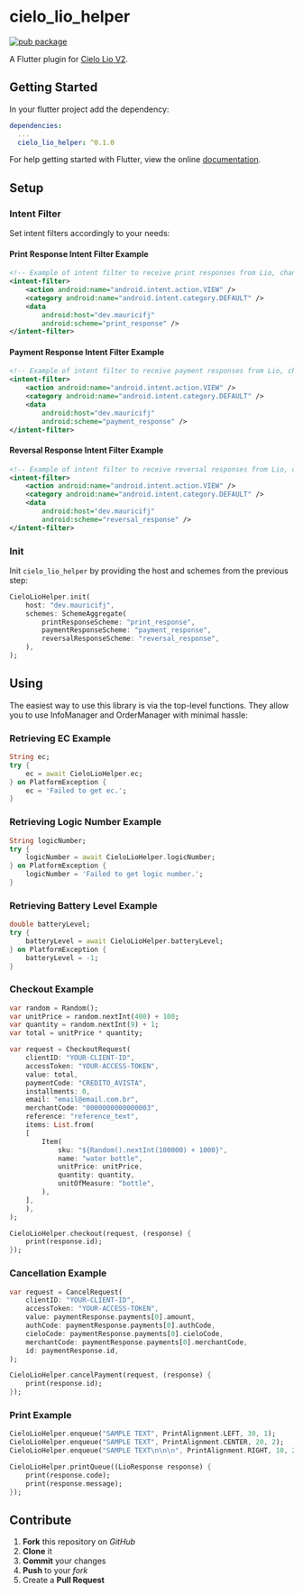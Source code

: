 # cielo_lio_helper

[![pub package](https://img.shields.io/pub/v/cielo_lio_helper.svg)](https://pub.dev/packages/cielo_lio_helper)

A Flutter plugin for [Cielo Lio V2](https://developercielo.github.io/en/manual/cielo-lio).

## Getting Started

In your flutter project add the dependency:

```yaml
dependencies:
  ...
  cielo_lio_helper: ^0.1.0
```

For help getting started with Flutter, view the online [documentation](https://flutter.dev/docs).

## Setup

### Intent Filter

Set intent filters accordingly to your needs:

#### Print Response Intent Filter Example

```xml
<!-- Example of intent filter to receive print responses from Lio, change host and scheme if needed -->
<intent-filter>
    <action android:name="android.intent.action.VIEW" />
    <category android:name="android.intent.category.DEFAULT" />
    <data
        android:host="dev.mauricifj"
        android:scheme="print_response" />
</intent-filter>
```

#### Payment Response Intent Filter Example

```xml
<!-- Example of intent filter to receive payment responses from Lio, change host and scheme if needed -->
<intent-filter>
    <action android:name="android.intent.action.VIEW" />
    <category android:name="android.intent.category.DEFAULT" />
    <data
        android:host="dev.mauricifj"
        android:scheme="payment_response" />
</intent-filter>
```

#### Reversal Response Intent Filter Example

```xml
<!-- Example of intent filter to receive reversal responses from Lio, change host and scheme if needed -->
<intent-filter>
    <action android:name="android.intent.action.VIEW" />
    <category android:name="android.intent.category.DEFAULT" />
    <data
        android:host="dev.mauricifj"
        android:scheme="reversal_response" />
</intent-filter>
```

### Init

Init `cielo_lio_helper` by providing the host and schemes from the previous step:

```dart
CieloLioHelper.init(
    host: "dev.mauricifj",
    schemes: SchemeAggregate(
        printResponseScheme: "print_response",
        paymentResponseScheme: "payment_response",
        reversalResponseScheme: "reversal_response",
    ),
);
```

## Using

The easiest way to use this library is via the top-level functions. They allow you to use InfoManager and OrderManager with minimal hassle:

### Retrieving EC Example

```dart
String ec;
try {
    ec = await CieloLioHelper.ec;
} on PlatformException {
    ec = 'Failed to get ec.';
}
```

### Retrieving Logic Number Example

```dart
String logicNumber;
try {
    logicNumber = await CieloLioHelper.logicNumber;
} on PlatformException {
    logicNumber = 'Failed to get logic number.';
}
```

### Retrieving Battery Level Example

```dart
double batteryLevel;
try {
    batteryLevel = await CieloLioHelper.batteryLevel;
} on PlatformException {
    batteryLevel = -1;
}
```

### Checkout Example

```dart
var random = Random();
var unitPrice = random.nextInt(400) + 100;
var quantity = random.nextInt(9) + 1;
var total = unitPrice * quantity;

var request = CheckoutRequest(
    clientID: "YOUR-CLIENT-ID",
    accessToken: "YOUR-ACCESS-TOKEN",
    value: total,
    paymentCode: "CREDITO_AVISTA",
    installments: 0,
    email: "email@email.com.br",
    merchantCode: "0000000000000003",
    reference: "reference_text",
    items: List.from(
    [
        Item(
            sku: "${Random().nextInt(100000) + 1000}",
            name: "water bottle",
            unitPrice: unitPrice,
            quantity: quantity,
            unitOfMeasure: "bottle",
        ),
    ],
    ),
);

CieloLioHelper.checkout(request, (response) {
    print(response.id);
});
```

### Cancellation Example

```dart
var request = CancelRequest(
    clientID: "YOUR-CLIENT-ID",
    accessToken: "YOUR-ACCESS-TOKEN",
    value: paymentResponse.payments[0].amount,
    authCode: paymentResponse.payments[0].authCode,
    cieloCode: paymentResponse.payments[0].cieloCode,
    merchantCode: paymentResponse.payments[0].merchantCode,
    id: paymentResponse.id,
);

CieloLioHelper.cancelPayment(request, (response) {
    print(response.id);
});
```

### Print Example

```dart
CieloLioHelper.enqueue("SAMPLE TEXT", PrintAlignment.LEFT, 30, 1);
CieloLioHelper.enqueue("SAMPLE TEXT", PrintAlignment.CENTER, 20, 2);
CieloLioHelper.enqueue("SAMPLE TEXT\n\n\n", PrintAlignment.RIGHT, 10, 2);

CieloLioHelper.printQueue((LioResponse response) {
    print(response.code);
    print(response.message);
});
```

## Contribute

1. **Fork** this repository on *GitHub*
2. **Clone** it
3. **Commit** your changes
4. **Push** to your *fork*
5. Create a **Pull Request**
